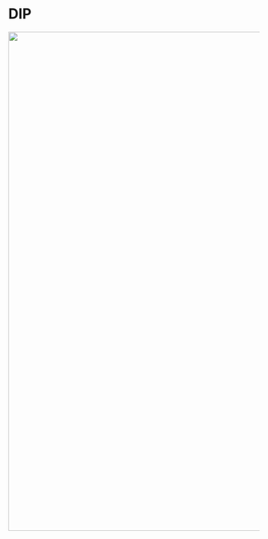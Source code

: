 # DIP

<p align="center">
  <img width="1000" src="[https://imgur.com/56xqZ7O](https://i.imgur.com/56xqZ7O.png)">
</p>

